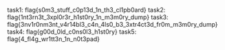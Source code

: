 task1: flag{s0m3_stuff_c0p13d_1n_th3_cl1pb0ard}
task2: flag{1nt3rn3t_3xpl0r3r_h1st0ry_1n_m3m0ry_dump}
task3: flag{3nv1r0nm3nt_v4r14bl3_c4n_4ls0_b3_3xtr4ct3d_fr0m_m3m0ry_dump}
task4: flag{g00d_0ld_c0ns0l3_h1st0ry}
task5: flag{4_fl4g_wr1tt3n_1n_n0t3pad}
